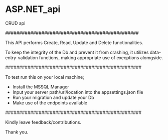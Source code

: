 # ASP.NET_api
CRUD api

################################################

This API performs Create, Read, Update and Delete functionalities.

To keep the integrity of the Db and prevent it from crashing, 
it utilizes data-entry-validation functions, making appropriate use of execptions alomgside.

#################################################

To test run this on your local machine;

- Install the MSSQL Manager
- Input your server path/url/location into the appsettings.json file
- Run your migration and update your Db
- Make use of the endpoints available

#################################################

Kindly leave feedback/contributions.

Thank you.
